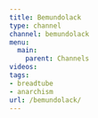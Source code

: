 ```yaml
---
title: Bemundolack
type: channel
channel: bemundolack
menu:
  main:
    parent: Channels
videos:
tags:
- breadtube
- anarchism
url: /bemundolack/
---
```

